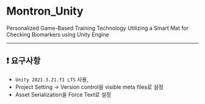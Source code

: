 # Montron_Unity
Personalized Game-Based Training Technology Utilizing a Smart Mat for Checking Biomarkers using Unity Engine 

---
## ❗ 요구사항  
- `Unity 2021.3.21.f1 LTS` 사용,  
- Project Setting -> Version control을 visible meta files로 설정  
- Asset Serialization을 Force Text로 설정  
